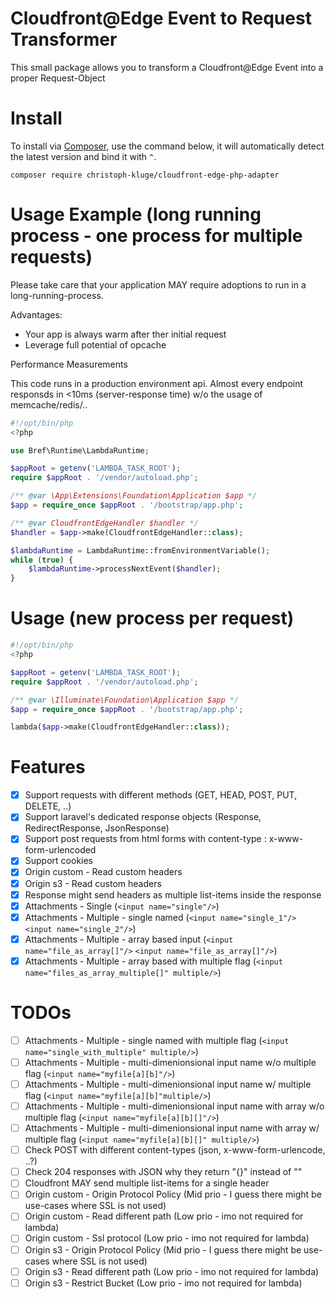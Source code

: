 # Cloudfront@Edge Event to Request Transformer

This small package allows you to transform a Cloudfront@Edge Event into a proper Request-Object

# Install

To install via [Composer](http://getcomposer.org/), use the command below, it will automatically detect the latest version and bind it with `^`.

```
composer require christoph-kluge/cloudfront-edge-php-adapter
```

# Usage Example (long running process - one process for multiple requests)

Please take care that your application MAY require adoptions to run in a long-running-process.

Advantages:

* Your app is always warm after ther initial request
* Leverage full potential of opcache

Performance Measurements

This code runs in a production environment api. 
Almost every endpoint responsds in <10ms (server-response time) w/o the usage of memcache/redis/..

```php
#!/opt/bin/php
<?php

use Bref\Runtime\LambdaRuntime;

$appRoot = getenv('LAMBDA_TASK_ROOT');
require $appRoot . '/vendor/autoload.php';

/** @var \App\Extensions\Foundation\Application $app */
$app = require_once $appRoot . '/bootstrap/app.php';

/** @var CloudfrontEdgeHandler $handler */
$handler = $app->make(CloudfrontEdgeHandler::class);

$lambdaRuntime = LambdaRuntime::fromEnvironmentVariable();
while (true) {
    $lambdaRuntime->processNextEvent($handler);
}
```

# Usage (new process per request)
 
```php
#!/opt/bin/php
<?php

$appRoot = getenv('LAMBDA_TASK_ROOT');
require $appRoot . '/vendor/autoload.php';

/** @var \Illuminate\Foundation\Application $app */
$app = require_once $appRoot . '/bootstrap/app.php';

lambda($app->make(CloudfrontEdgeHandler::class));
```

# Features

* [x] Support requests with different methods (GET, HEAD, POST, PUT, DELETE, ..)
* [x] Support laravel's dedicated response objects (Response, RedirectResponse, JsonResponse)
* [x] Support post requests from html forms with content-type : x-www-form-urlencoded 
* [x] Support cookies
* [X] Origin custom - Read custom headers
* [X] Origin s3 - Read custom headers 
* [x] Response might send headers as multiple list-items inside the response
* [x] Attachments - Single (`<input name="single"/>`)
* [x] Attachments - Multiple - single named (`<input name="single_1"/>` `<input name="single_2"/>`)
* [x] Attachments - Multiple - array based input (`<input name="file_as_array[]"/>` `<input name="file_as_array[]"/>`)
* [x] Attachments - Multiple - array based with multiple flag (`<input name="files_as_array_multiple[]" multiple/>`)

# TODOs

* [ ] Attachments - Multiple - single named with multiple flag (`<input name="single_with_multiple" multiple/>`)
* [ ] Attachments - Multiple - multi-dimenionsional input name w/o multiple flag (`<input name="myfile[a][b]"/>`)
* [ ] Attachments - Multiple - multi-dimenionsional input name w/ multiple flag (`<input name="myfile[a][b]"multiple/>`)
* [ ] Attachments - Multiple - multi-dimenionsional input name with array w/o multiple flag (`<input name="myfile[a][b][]"/>`)
* [ ] Attachments - Multiple - multi-dimenionsional input name with array w/ multiple flag (`<input name="myfile[a][b][]" multiple/>`)
* [ ] Check POST with different content-types (json, x-www-form-urlencode, ..?)
* [ ] Check 204 responses with JSON why they return "{}" instead of ""
* [ ] Cloudfront MAY send multiple list-items for a single header
* [ ] Origin custom - Origin Protocol Policy (Mid prio - I guess there might be use-cases where SSL is not used)
* [ ] Origin custom - Read different path (Low prio - imo not required for lambda)
* [ ] Origin custom - Ssl protocol (Low prio - imo not required for lambda)
* [ ] Origin s3 - Origin Protocol Policy (Mid prio - I guess there might be use-cases where SSL is not used)
* [ ] Origin s3 - Read different path (Low prio - imo not required for lambda)
* [ ] Origin s3 - Restrict Bucket (Low prio - imo not required for lambda)
